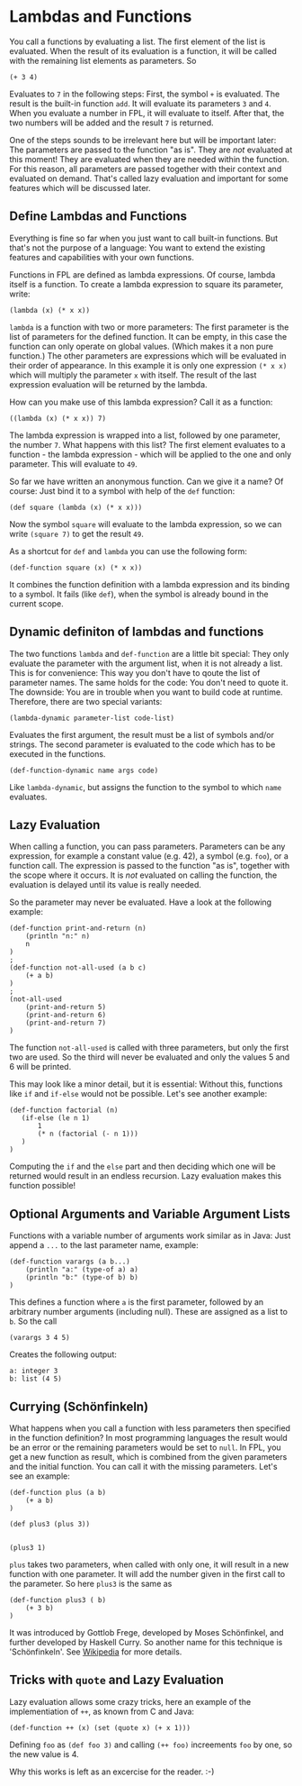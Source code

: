 # Lambdas and Functions

You call a functions by evaluating a list. The first element of the list is evaluated. 
When the result of its evaluation is a function, it will be called with the remaining
list elements as parameters. So

```
(+ 3 4)
```

Evaluates to `7` in the following steps: First, the symbol `+` is evaluated. The result is the built-in 
function `add`. It will evaluate its parameters `3` and `4`. When you evaluate a number in FPL, it will evaluate
to itself. After that, the two numbers will be added and the result `7` is returned.

One of the steps sounds to be irrelevant here but will be important later: The parameters are passed to 
the function "as is". They are _not_ evaluated at this moment! They are evaluated when they are needed within
the function. For this reason, all parameters are passed together with their context and evaluated
on demand. That's called lazy evaluation and important for some features which will be discussed later.

## Define Lambdas and Functions

Everything is fine so far when you just want to call built-in functions. But that's not the purpose of a
language: You want to extend the existing features and capabilities with your own functions. 

Functions in FPL are defined as lambda expressions. Of course, lambda itself is a function. To create a lambda
expression to square its parameter, write:

```
(lambda (x) (* x x))
```

`lambda` is a function with two or more parameters: The first parameter is the list of parameters for the
defined function. It can be empty, in this case the function can only operate on global values. (Which
makes it a non pure function.) The other parameters are expressions which will be evaluated in their 
order of appearance. In this example it is only one expression `(* x x)` which will multiply the 
parameter `x` with itself. The result of the last expression evaluation will be returned by the lambda.

How can you make use of this lambda expression? Call it as a function:

```
((lambda (x) (* x x)) 7)
```

The lambda expression is wrapped into a list, followed by one parameter, the number `7`. What happens
with this list? The first element evaluates to a function - the lambda expression - which will be 
applied to the one and only parameter. This will evaluate to `49`.

So far we have written an anonymous function. Can we give it a name? Of course: Just bind it to a symbol
with help of the `def` function:

```
(def square (lambda (x) (* x x)))
```

Now the symbol `square` will evaluate to the lambda expression, so we can write `(square 7)` to
get the result `49`.

As a shortcut for `def` and `lambda` you can use the following form: 

```
(def-function square (x) (* x x))
```

It combines the function definition with a lambda expression and its binding to a symbol. It fails
(like `def`), when the symbol is already bound in the current scope. 

## Dynamic definiton of lambdas and functions

The two functions `lambda` and `def-function` are a little bit special: They only evaluate the parameter
with the argument list, when it is not already a list. This is for convenience: This way you don't have to qoute
the list of parameter names. The same holds for the code: You don't need to quote it. The downside: You are in trouble
when you want to build code at runtime. Therefore, there are two special variants:

```
(lambda-dynamic parameter-list code-list)
```

Evaluates the first argument, the result must be a list of symbols and/or strings. The second parameter is evaluated
to the code which has to be executed in the functions.

```
(def-function-dynamic name args code)
```

Like `lambda-dynamic`, but assigns the function to the symbol to which `name` evaluates.

## Lazy Evaluation

When calling a function, you can pass parameters. Parameters can be any expression, for example a 
constant value (e.g. 42), a symbol (e.g. `foo`), or a function call. The expression is passed to the
function "as is", together with the scope where it occurs. It is _not_ evaluated on calling the function,
the evaluation is delayed until its value is really needed.   

So the parameter may never be evaluated. Have a look at the following example:

```
(def-function print-and-return (n)
	(println "n:" n)
	n
)
;
(def-function not-all-used (a b c)
	(+ a b)
)
;
(not-all-used 
	(print-and-return 5)
	(print-and-return 6)
	(print-and-return 7)
)
```

The function `not-all-used` is called with three parameters, but only the first two are used. So
the third will never be evaluated and only the values 5 and 6 will be printed. 

This may look like a minor detail, but it is essential: Without this, functions like `if` and `if-else`
would not be possible. Let's see another example:

```
(def-function factorial (n)
   (if-else (le n 1)
       1
       (* n (factorial (- n 1)))
   )
)
```

Computing the `if` and the `else` part and then deciding which one will be returned would result in an
endless recursion. Lazy evaluation makes this function possible!

## Optional Arguments and Variable Argument Lists

Functions with a variable number of arguments work similar as in Java: Just append a `...` to the last 
parameter name, example:

```
(def-function varargs (a b...)
	(println "a:" (type-of a) a)
	(println "b:" (type-of b) b)
)
```

This defines a function where `a` is the first parameter, followed by an arbitrary number arguments
(including null). These are assigned as a list to `b`. So the call 

```
(varargs 3 4 5)
```
 
Creates the following output:

```
a: integer 3
b: list (4 5)
```


## Currying (Schönfinkeln)

What happens when you call a function with less parameters then specified in the function definition? In most
programming languages the result would be an error or the remaining parameters would be set to `null`. In
FPL, you get a new function as result, which is combined from the given parameters and the initial function.
You can call it with the missing parameters. Let's see an example:

```
(def-function plus (a b)
	(+ a b)
)

(def plus3 (plus 3))


(plus3 1)
```

`plus` takes two parameters, when called with only one, it will result in a new function with one parameter.
It will add the number given in the first call to the parameter. So here `plus3` is the same as

```
(def-function plus3 ( b)
	(+ 3 b)
)
```

It was introduced by Gottlob Frege, developed by Moses Schönfinkel, and further developed by Haskell Curry.
So another name for this technique is 'Schönfinkeln'. See [Wikipedia](https://en.wikipedia.org/wiki/Currying) for more details.

## Tricks with `quote` and Lazy Evaluation

Lazy evaluation allows some crazy tricks, here an example of the implementiation of `++`, as known from C and Java:

```
(def-function ++ (x) (set (quote x) (+ x 1)))
```

Defining `foo` as `(def foo 3)` and calling `(++ foo)` increements `foo` by one, so the new value is 4.

Why this works is left as an excercise for the reader. :-)
